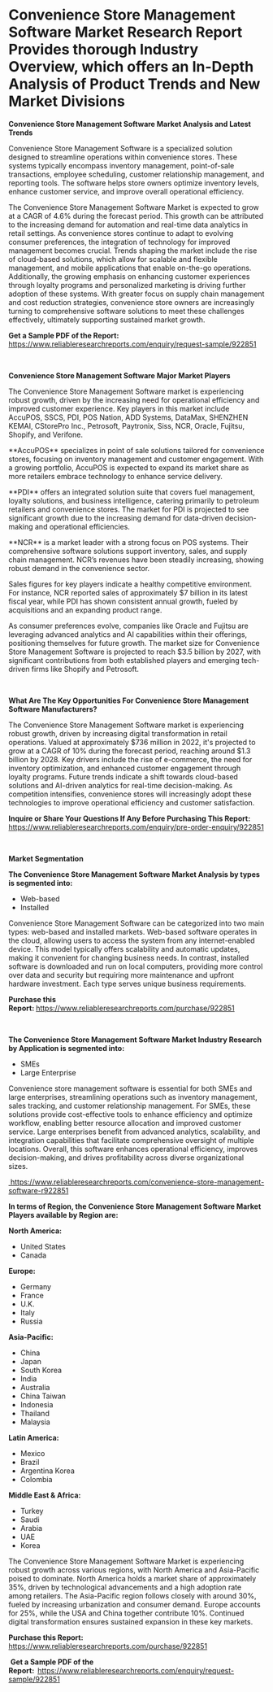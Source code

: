 <p><h1>Convenience Store Management Software Market Research Report Provides thorough Industry Overview, which offers an In-Depth Analysis of Product Trends and New Market Divisions</h1></p><p><strong>Convenience Store Management Software Market Analysis and Latest Trends</strong></p>
<p><p>Convenience Store Management Software is a specialized solution designed to streamline operations within convenience stores. These systems typically encompass inventory management, point-of-sale transactions, employee scheduling, customer relationship management, and reporting tools. The software helps store owners optimize inventory levels, enhance customer service, and improve overall operational efficiency.</p><p>The Convenience Store Management Software Market is expected to grow at a CAGR of 4.6% during the forecast period. This growth can be attributed to the increasing demand for automation and real-time data analytics in retail settings. As convenience stores continue to adapt to evolving consumer preferences, the integration of technology for improved management becomes crucial. Trends shaping the market include the rise of cloud-based solutions, which allow for scalable and flexible management, and mobile applications that enable on-the-go operations. Additionally, the growing emphasis on enhancing customer experiences through loyalty programs and personalized marketing is driving further adoption of these systems. With greater focus on supply chain management and cost reduction strategies, convenience store owners are increasingly turning to comprehensive software solutions to meet these challenges effectively, ultimately supporting sustained market growth.</p></p>
<p><strong>Get a Sample PDF of the Report:&nbsp;</strong> <a href="https://www.reliableresearchreports.com/enquiry/request-sample/922851?utm_campaign=40&utm_medium=2&utm_source=Github&utm_content=ia&utm_term=18042025&utm_id=convenience-store-management-software">https://www.reliableresearchreports.com/enquiry/request-sample/922851</a></p>
<p>&nbsp;</p>
<p><strong>Convenience Store Management Software Major Market Players</strong></p>
<p><p>The Convenience Store Management Software market is experiencing robust growth, driven by the increasing need for operational efficiency and improved customer experience. Key players in this market include AccuPOS, SSCS, PDI, POS Nation, ADD Systems, DataMax, SHENZHEN KEMAI, CStorePro Inc., Petrosoft, Paytronix, Siss, NCR, Oracle, Fujitsu, Shopify, and Verifone.</p><p>**AccuPOS** specializes in point of sale solutions tailored for convenience stores, focusing on inventory management and customer engagement. With a growing portfolio, AccuPOS is expected to expand its market share as more retailers embrace technology to enhance service delivery.</p><p>**PDI** offers an integrated solution suite that covers fuel management, loyalty solutions, and business intelligence, catering primarily to petroleum retailers and convenience stores. The market for PDI is projected to see significant growth due to the increasing demand for data-driven decision-making and operational efficiencies.</p><p>**NCR** is a market leader with a strong focus on POS systems. Their comprehensive software solutions support inventory, sales, and supply chain management. NCR’s revenues have been steadily increasing, showing robust demand in the convenience sector.</p><p>Sales figures for key players indicate a healthy competitive environment. For instance, NCR reported sales of approximately $7 billion in its latest fiscal year, while PDI has shown consistent annual growth, fueled by acquisitions and an expanding product range.</p><p>As consumer preferences evolve, companies like Oracle and Fujitsu are leveraging advanced analytics and AI capabilities within their offerings, positioning themselves for future growth. The market size for Convenience Store Management Software is projected to reach $3.5 billion by 2027, with significant contributions from both established players and emerging tech-driven firms like Shopify and Petrosoft.</p></p>
<p>&nbsp;</p>
<p><strong>What Are The Key Opportunities For Convenience Store Management Software Manufacturers?</strong></p>
<p><p>The Convenience Store Management Software market is experiencing robust growth, driven by increasing digital transformation in retail operations. Valued at approximately $736 million in 2022, it's projected to grow at a CAGR of 10% during the forecast period, reaching around $1.3 billion by 2028. Key drivers include the rise of e-commerce, the need for inventory optimization, and enhanced customer engagement through loyalty programs. Future trends indicate a shift towards cloud-based solutions and AI-driven analytics for real-time decision-making. As competition intensifies, convenience stores will increasingly adopt these technologies to improve operational efficiency and customer satisfaction.</p></p>
<p><strong>Inquire or Share Your Questions If Any Before Purchasing This Report:</strong> <a href="https://www.reliableresearchreports.com/enquiry/pre-order-enquiry/922851?utm_campaign=40&utm_medium=2&utm_source=Github&utm_content=ia&utm_term=18042025&utm_id=convenience-store-management-software">https://www.reliableresearchreports.com/enquiry/pre-order-enquiry/922851</a></p>
<p>&nbsp;</p>
<p><strong>Market Segmentation</strong></p>
<p><strong>The Convenience Store Management Software Market Analysis by types is segmented into:</strong></p>
<p><ul><li>Web-based</li><li>Installed</li></ul></p>
<p><p>Convenience Store Management Software can be categorized into two main types: web-based and installed markets. Web-based software operates in the cloud, allowing users to access the system from any internet-enabled device. This model typically offers scalability and automatic updates, making it convenient for changing business needs. In contrast, installed software is downloaded and run on local computers, providing more control over data and security but requiring more maintenance and upfront hardware investment. Each type serves unique business requirements.</p></p>
<p><strong>Purchase this Report:&nbsp;</strong><a href="https://www.reliableresearchreports.com/purchase/922851?utm_campaign=40&utm_medium=2&utm_source=Github&utm_content=ia&utm_term=18042025&utm_id=convenience-store-management-software">https://www.reliableresearchreports.com/purchase/922851</a></p>
<p>&nbsp;</p>
<p><strong>The Convenience Store Management Software Market Industry Research by Application is segmented into:</strong></p>
<p><ul><li>SMEs</li><li>Large Enterprise</li></ul></p>
<p><p>Convenience store management software is essential for both SMEs and large enterprises, streamlining operations such as inventory management, sales tracking, and customer relationship management. For SMEs, these solutions provide cost-effective tools to enhance efficiency and optimize workflow, enabling better resource allocation and improved customer service. Large enterprises benefit from advanced analytics, scalability, and integration capabilities that facilitate comprehensive oversight of multiple locations. Overall, this software enhances operational efficiency, improves decision-making, and drives profitability across diverse organizational sizes.</p></p>
<p><a href="https://www.reliableresearchreports.com/convenience-store-management-software-r922851?utm_campaign=40&utm_medium=2&utm_source=Github&utm_content=ia&utm_term=18042025&utm_id=convenience-store-management-software">&nbsp;https://www.reliableresearchreports.com/convenience-store-management-software-r922851</a></p>
<p><strong>In terms of Region, the Convenience Store Management Software Market Players available by Region are:</strong></p>
<p>
    <p> <strong> North America: </strong>
        <ul>
            <li>United States</li>
            <li>Canada</li>
        </ul>
        </p> 
    <p> <strong> Europe: </strong>
        <ul>
            <li>Germany</li>
            <li>France</li>
            <li>U.K.</li>
            <li>Italy</li>
            <li>Russia</li>
        </ul>
        </p> 
    <p> <strong> Asia-Pacific: </strong>
        <ul>
            <li>China</li>
            <li>Japan</li>
            <li>South Korea</li>
            <li>India</li>
            <li>Australia</li>
            <li>China Taiwan</li>
            <li>Indonesia</li>
            <li>Thailand</li>
            <li>Malaysia</li>
        </ul>
        </p> 
    <p> <strong> Latin America: </strong>
        <ul>
            <li>Mexico</li>
            <li>Brazil</li>
            <li>Argentina Korea</li>
            <li>Colombia</li>
        </ul>
        </p> 
    <p> <strong> Middle East & Africa: </strong>
        <ul>
            <li>Turkey</li>
            <li>Saudi</li>
            <li>Arabia</li>
            <li>UAE</li>
            <li>Korea</li>
        </ul>
    </p>
    </p>
<p><p>The Convenience Store Management Software Market is experiencing robust growth across various regions, with North America and Asia-Pacific poised to dominate. North America holds a market share of approximately 35%, driven by technological advancements and a high adoption rate among retailers. The Asia-Pacific region follows closely with around 30%, fueled by increasing urbanization and consumer demand. Europe accounts for 25%, while the USA and China together contribute 10%. Continued digital transformation ensures sustained expansion in these key markets.</p></p>
<p><strong>Purchase this Report: </strong><a href="https://www.reliableresearchreports.com/purchase/922851?utm_campaign=40&utm_medium=2&utm_source=Github&utm_content=ia&utm_term=18042025&utm_id=convenience-store-management-software">https://www.reliableresearchreports.com/purchase/922851</a></p>
<p>&nbsp;<strong>Get a Sample PDF of the Report:&nbsp;&nbsp;</strong><a href="https://www.reliableresearchreports.com/enquiry/request-sample/922851?utm_campaign=40&utm_medium=2&utm_source=Github&utm_content=ia&utm_term=18042025&utm_id=convenience-store-management-software">https://www.reliableresearchreports.com/enquiry/request-sample/922851</a></p>
<p><strong></strong></p>
<p><p></p><p></p><p></p></p>